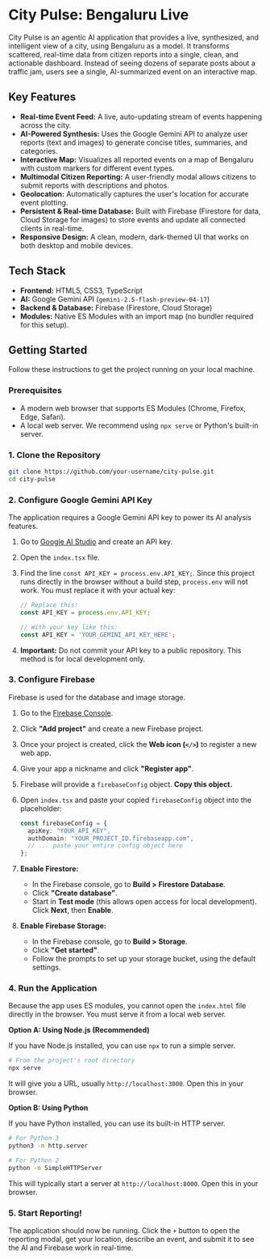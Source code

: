 # City Pulse: Bengaluru Live

City Pulse is an agentic AI application that provides a live, synthesized, and intelligent view of a city, using Bengaluru as a model. It transforms scattered, real-time data from citizen reports into a single, clean, and actionable dashboard. Instead of seeing dozens of separate posts about a traffic jam, users see a single, AI-summarized event on an interactive map.

## Key Features

- **Real-time Event Feed:** A live, auto-updating stream of events happening across the city.
- **AI-Powered Synthesis:** Uses the Google Gemini API to analyze user reports (text and images) to generate concise titles, summaries, and categories.
- **Interactive Map:** Visualizes all reported events on a map of Bengaluru with custom markers for different event types.
- **Multimodal Citizen Reporting:** A user-friendly modal allows citizens to submit reports with descriptions and photos.
- **Geolocation:** Automatically captures the user's location for accurate event plotting.
- **Persistent & Real-time Database:** Built with Firebase (Firestore for data, Cloud Storage for images) to store events and update all connected clients in real-time.
- **Responsive Design:** A clean, modern, dark-themed UI that works on both desktop and mobile devices.

## Tech Stack

-   **Frontend:** HTML5, CSS3, TypeScript
-   **AI:** Google Gemini API (`gemini-2.5-flash-preview-04-17`)
-   **Backend & Database:** Firebase (Firestore, Cloud Storage)
-   **Modules:** Native ES Modules with an import map (no bundler required for this setup).

## Getting Started

Follow these instructions to get the project running on your local machine.

### Prerequisites

-   A modern web browser that supports ES Modules (Chrome, Firefox, Edge, Safari).
-   A local web server. We recommend using `npx serve` or Python's built-in server.

### 1. Clone the Repository

```bash
git clone https://github.com/your-username/city-pulse.git
cd city-pulse
```

### 2. Configure Google Gemini API Key

The application requires a Google Gemini API key to power its AI analysis features.

1.  Go to [Google AI Studio](https://aistudio.google.com/) and create an API key.
2.  Open the `index.tsx` file.
3.  Find the line `const API_KEY = process.env.API_KEY;`. Since this project runs directly in the browser without a build step, `process.env` will not work. You must replace it with your actual key:
    
    ```typescript
    // Replace this:
    const API_KEY = process.env.API_KEY;
    
    // With your key like this:
    const API_KEY = 'YOUR_GEMINI_API_KEY_HERE'; 
    ```
4.  **Important:** Do not commit your API key to a public repository. This method is for local development only.

### 3. Configure Firebase

Firebase is used for the database and image storage.

1.  Go to the [Firebase Console](https://console.firebase.google.com/).
2.  Click **"Add project"** and create a new Firebase project.
3.  Once your project is created, click the **Web icon (`</>`)** to register a new web app.
4.  Give your app a nickname and click **"Register app"**.
5.  Firebase will provide a `firebaseConfig` object. **Copy this object.**
6.  Open `index.tsx` and paste your copied `firebaseConfig` object into the placeholder:
    
    ```typescript
    const firebaseConfig = {
      apiKey: "YOUR_API_KEY",
      authDomain: "YOUR_PROJECT_ID.firebaseapp.com",
      // ... paste your entire config object here
    };
    ```
    
7.  **Enable Firestore:**
    -   In the Firebase console, go to **Build > Firestore Database**.
    -   Click **"Create database"**.
    -   Start in **Test mode** (this allows open access for local development). Click **Next**, then **Enable**.
8.  **Enable Firebase Storage:**
    -   In the Firebase console, go to **Build > Storage**.
    -   Click **"Get started"**.
    -   Follow the prompts to set up your storage bucket, using the default settings.

### 4. Run the Application

Because the app uses ES modules, you cannot open the `index.html` file directly in the browser. You must serve it from a local web server.

**Option A: Using Node.js (Recommended)**

If you have Node.js installed, you can use `npx` to run a simple server.

```bash
# From the project's root directory
npx serve
```

It will give you a URL, usually `http://localhost:3000`. Open this in your browser.

**Option B: Using Python**

If you have Python installed, you can use its built-in HTTP server.

```bash
# For Python 3
python3 -m http.server

# For Python 2
python -m SimpleHTTPServer
```

This will typically start a server at `http://localhost:8000`. Open this in your browser.

### 5. Start Reporting!

The application should now be running. Click the `+` button to open the reporting modal, get your location, describe an event, and submit it to see the AI and Firebase work in real-time.
